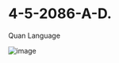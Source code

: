 # 4-5-2086-A-D.
Quan Language

![image](https://github.com/chaosdp/4-5-2086-A-D./assets/123339503/07b7fdb2-cc02-4388-a456-5e96987b5857)
